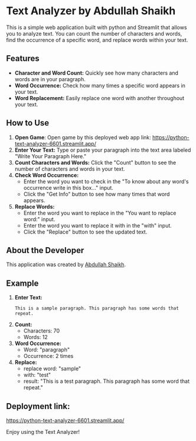 # Text Analyzer by Abdullah Shaikh

This is a simple web application built with python and  Streamlit that allows you to analyze text. You can count the number of characters and words, find the occurrence of a specific word, and replace words within your text.

## Features

* **Character and Word Count:** Quickly see how many characters and words are in your paragraph.
* **Word Occurrence:** Check how many times a specific word appears in your text.
* **Word Replacement:** Easily replace one word with another throughout your text.

## How to Use
1. **Open Game**:
Open game by this deployed web app link:
https://python-text-analyzer-6601.streamlit.app/
1.  **Enter Your Text:** Type or paste your paragraph into the text area labeled "Write Your Paragraph Here."
2.  **Count Characters and Words:** Click the "Count" button to see the number of characters and words in your text.
3.  **Check Word Occurrence:**
    * Enter the word you want to check in the "To know about any word's occurrence write in this box..." input.
    * Click the "Get Info" button to see how many times that word appears.
4.  **Replace Words:**
    * Enter the word you want to replace in the "You want to replace word:" input.
    * Enter the word you want to replace it with in the "with" input.
    * Click the "Replace" button to see the updated text.

## About the Developer

This application was created by [Abdullah Shaikh](https://www.linkedin.com/in/abdullah-shaikh-29699b302/).

## Example

1.  **Enter Text:**
    ```
    This is a sample paragraph. This paragraph has some words that repeat.
    ```
2.  **Count:**
    * Characters: 70
    * Words: 12
3.  **Word Occurrence:**
    * Word: "paragraph"
    * Occurrence: 2 times
4.  **Replace:**
    * replace word: "sample"
    * with: "test"
    * result: "This is a test paragraph. This paragraph has some word that repeat."

## Deployment link:
https://python-text-analyzer-6601.streamlit.app/

Enjoy using the Text Analyzer!